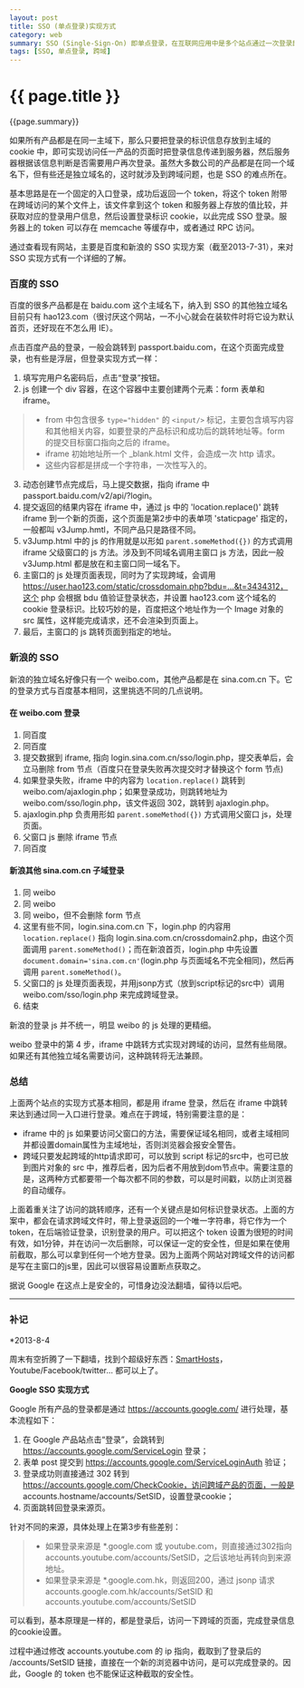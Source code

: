 ```yaml
---
layout: post
title: SSO (单点登录)实现方式
category: web
summary: SSO (Single-Sign-On) 即单点登录，在互联网应用中是多个站点通过一次登录即可访问所有产品，如Google所有产品通过 http://accounts.google.com/，百度所有产品统一登录地点是 http://passport.baidu.com/ 等，也有些产品是提供自己的登录界面，然后到统一入口验证。总之，就是要实现一次登录，处处登录。
tags: [SSO, 单点登录, 跨域]
---
```


{{ page.title }}
================

{{page.summary}}

如果所有产品都是在同一主域下，那么只要把登录的标识信息存放到主域的 cookie 中，即可实现访问任一产品的页面时把登录信息传递到服务器，然后服务器根据该信息判断是否需要用户再次登录。虽然大多数公司的产品都是在同一个域名下，但有些还是独立域名的，这时就涉及到跨域问题，也是 SSO 的难点所在。

基本思路是在一个固定的入口登录，成功后返回一个 token，将这个 token 附带在跨域访问的某个文件上，该文件拿到这个 token 和服务器上存放的值比较，并获取对应的登录用户信息，然后设置登录标识 cookie，以此完成 SSO 登录。服务器上的 token 可以存在 memcache 等缓存中，或者通过 RPC 访问。

通过查看现有网站，主要是百度和新浪的 SSO 实现方案（截至2013-7-31），来对 SSO 实现方式有一个详细的了解。

### 百度的 SSO

百度的很多产品都是在 baidu.com 这个主域名下，纳入到 SSO 的其他独立域名目前只有 hao123.com（很讨厌这个网站，一不小心就会在装软件时将它设为默认首页，还好现在不怎么用 IE）。

点击百度产品的登录，一般会跳转到 passport.baidu.com，在这个页面完成登录，也有些是浮层，但登录实现方式一样：

1. 填写完用户名密码后，点击“登录”按钮。
2. js 创建一个 div 容器，在这个容器中主要创建两个元素：form 表单和 iframe。
  >- from 中包含很多 `type="hidden"` 的 `<input/>` 标记，主要包含填写内容和其他相关内容，如要登录的产品标识和成功后的跳转地址等。form 的提交目标窗口指向之后的 iframe。
  >- iframe 初始地址所一个 _blank.html 文件，会造成一次 http 请求。
  >- 这些内容都是拼成一个字符串，一次性写入的。
3. 动态创建节点完成后，马上提交数据，指向 iframe 中 passport.baidu.com/v2/api/?login。
4. 提交返回的结果内容在 iframe 中，通过 js 中的 'location.replace()' 跳转 iframe 到一个新的页面，这个页面是第2步中的表单项 'staticpage' 指定的，一般都叫 v3Jump.hmtl，不同产品只是路径不同。
5. v3Jump.html 中的 js 的作用就是以形如 `parent.someMethod({})` 的方式调用 iframe 父级窗口的 js 方法。涉及到不同域名调用主窗口 js 方法，因此一般 v3Jump.html 都是放在和主窗口同一域名下。
6. 主窗口的 js 处理页面表现，同时为了实现跨域，会调用 https://user.hao123.com/static/crossdomain.php?bdu=...&t=3434312，这个 php 会根据 bdu 值验证登录状态，并设置 hao123.com 这个域名的 cookie 登录标识。比较巧妙的是，百度把这个地址作为一个 Image 对象的 src 属性，这样能完成请求，还不会渲染到页面上。
7. 最后，主窗口的 js 跳转页面到指定的地址。


### 新浪的 SSO

新浪的独立域名好像只有一个 weibo.com，其他产品都是在 sina.com.cn 下。它的登录方式与百度基本相同，这里挑选不同的几点说明。

#### 在 weibo.com 登录
1. 同百度
2. 同百度
3. 提交数据到 iframe, 指向 login.sina.com.cn/sso/login.php，提交表单后，会立马删除 from 节点（百度只在登录失败再次提交时才替换这个 form 节点)
4. 如果登录失败，iframe 中的内容为 `location.replace()` 跳转到 weibo.com/ajaxlogin.php；如果登录成功，则跳转地址为 weibo.com/sso/login.php，该文件返回 302，跳转到 ajaxlogin.php。
5. ajaxlogin.php 负责用形如 `parent.someMethod({})` 方式调用父窗口 js，处理页面。
6. 父窗口 js 删除 iframe 节点
7. 同百度

#### 新浪其他 sina.com.cn 子域登录

1. 同 weibo
2. 同 weibo
3. 同 weibo，但不会删除 form 节点
4. 这里有些不同，login.sina.com.cn 下，login.php 的内容用 `location.replace()` 指向 login.sina.com.cn/crossdomain2.php，由这个页面调用 `parent.someMethod()`；而在新浪首页，login.php 中先设置 `document.domain='sina.com.cn'`(login.php 与页面域名不完全相同)，然后再调用 `parent.someMethod()`。
5. 父窗口的 js 处理页面表现，并用jsonp方式（放到script标记的src中）调用 weibo.com/sso/login.php 来完成跨域登录。
6. 结束

新浪的登录 js 并不统一，明显 weibo 的 js 处理的更精细。

weibo 登录中的第 4 步，iframe 中跳转方式实现对跨域的访问，显然有些局限。如果还有其他独立域名需要访问，这种跳转将无法兼顾。


### 总结

上面两个站点的实现方式基本相同，都是用 iframe 登录，然后在 iframe 中跳转来达到通过同一入口进行登录。难点在于跨域，特别需要注意的是：

- iframe 中的 js 如果要访问父窗口的方法，需要保证域名相同，或者主域相同并都设置domain属性为主域地址，否则浏览器会报安全警告。
- 跨域只要发起跨域的http请求即可，可以放到 script 标记的src中，也可已放到图片对象的 src 中，推荐后者，因为后者不用放到dom节点中。需要注意的是，这两种方式都要带一个每次都不同的参数，可以是时间戳，以防止浏览器的自动缓存。

上面着重关注了访问的跳转顺序，还有一个关键点是如何标识登录状态。上面的方案中，都会在请求跨域文件时，带上登录返回的一个唯一字符串，将它作为一个 token，在后端验证登录，识别登录的用户。可以把这个 token 设置为很短的时间有效，如1分钟，并在访问一次后删除，可以保证一定的安全性，但是如果在使用前截取，那么可以拿到任何一个地方登录。因为上面两个网站对跨域文件的访问都是写在主窗口的js里，因此可以很容易设置断点获取之。

据说 Google 在这点上是安全的，可惜身边没法翻墙，留待以后吧。


************

### 补记

*2013-8-4

周末有空折腾了一下翻墙，找到个超级好东西：[SmartHosts](https://smarthosts.googlecode.com/svn/trunk/hosts)，Youtube/Facebook/twitter... 都可以上了。

**Google SSO 实现方式**

Google 所有产品的登录都是通过 https://accounts.google.com/ 进行处理，基本流程如下：

1. 在 Google 产品站点击“登录”，会跳转到 https://accounts.google.com/ServiceLogin 登录；
2. 表单 post 提交到 https://accounts.google.com/ServiceLoginAuth 验证；
3. 登录成功则直接通过 302 转到 https://accounts.google.com/CheckCookie，访问跨域产品的页面，一般是 accounts.hostname/accounts/SetSID，设置登录cookie；
4. 页面跳转回登录来源页。

针对不同的来源，具体处理上在第3步有些差别：

  > - 如果登录来源是 *.google.com 或 youtube.com，则直接通过302指向 accounts.youtube.com/accounts/SetSID，之后该地址再转向到来源地址。
  > - 如果登录来源是 *.google.com.hk，则返回200，通过 jsonp 请求 accounts.google.com.hk/accounts/SetSID 和 accounts.youtube.com/accounts/SetSID

可以看到，基本原理是一样的，都是登录后，访问一下跨域的页面，完成登录信息的cookie设置。

过程中通过修改 accounts.youtube.com 的 ip 指向，截取到了登录后的 /accounts/SetSID 链接，直接在一个新的浏览器中访问，是可以完成登录的。因此，Google 的 token 也不能保证这种截取的安全性。
